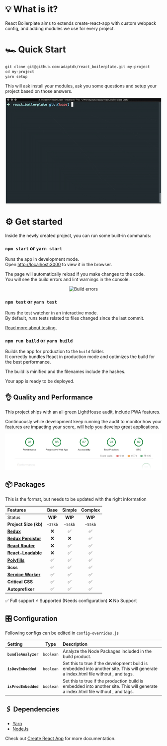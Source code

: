 # 💡 What is it?
React Boilerplate aims to extends create-react-app with custom webpack config, and adding modules we use for every project.

# 🏎 Quick Start
```console
git clone git@github.com:adaptdk/react_boilerplate.git my-project
cd my-project
yarn setup
```
This will ask install your modules, ask you some questions and setup your project based on those answers.

<p align="center">
  <img src="https://raw.githubusercontent.com/adaptdk/react_boilerplate/docs/doc/setup-intro-video.gif?token=APWiOp_OQJvk2uDLjqfi0MiDPrEaCLPOks5b6vy-wA%3D%3D" alt="Intro Video" width="500">
</p>

# ⚙ Get started

Inside the newly created project, you can run some built-in commands:

### `npm start` or `yarn start`

Runs the app in development mode.<br>
Open [http://localhost:3000](http://localhost:3000) to view it in the browser.

The page will automatically reload if you make changes to the code.<br>
You will see the build errors and lint warnings in the console.

<p align='center'>
<img src='https://cdn.rawgit.com/marionebl/create-react-app/9f62826/screencast-error.svg' width="500" alt='Build errors'>
</p>

### `npm test` or `yarn test`

Runs the test watcher in an interactive mode.<br>
By default, runs tests related to files changed since the last commit.

[Read more about testing.](https://github.com/facebook/create-react-app/blob/master/packages/react-scripts/template/README.md#running-tests)

### `npm run build` or `yarn build`

Builds the app for production to the `build` folder.<br>
It correctly bundles React in production mode and optimizes the build for the best performance.

The build is minified and the filenames include the hashes.<br>

Your app is ready to be deployed.

## 👌 Quality and Performance
This project ships with an all green LightHouse audit, include PWA features.

Continuously while development keep running the audit to monitor how your features are impacting your score, will help you develop great applications.

<p align="center">
  <img src="https://raw.githubusercontent.com/adaptdk/react_boilerplate/docs/doc/LightHouse-Audit.jpg?token=APWiOomvEvnCx4kDbaleAMcYSW6T0UqPks5b6vy6wA%3D%3D" alt="LightHouse Audit">
</p>

## 📦 Packages

This is the format, but needs to be updated with the right information

| Features       | Base | Simple | Complex |
| :------------- | :--: | :----: | :-----: |
| Status | **WIP** | **WIP** | **WIP** |
| **Project Size (kb)** | `~37kb` | `~54kb` | `~55kb` |
| **[Redux](https://github.com/reduxjs/redux)** | ❌ | ✅ | ✅ |
| **[Redux Persistor](https://github.com/rt2zz/redux-persist)** | ❌ | ❌ | ✅ |
| **[React Router](https://github.com/ReactTraining/react-router)** | ❌ | ✅ | ✅ |
| **[React-Loadable](https://github.com/jamiebuilds/react-loadable)** | ❌ | ✅ | ✅ |
| **[Polyfills](https://reactjs.org/docs/react-dom.html#browser-support)** | ✅ | ✅ | ✅ |
| **Scss** | ✅ | ✅ | ✅ |
| **[Service Worker](https://developers.google.com/web/fundamentals/primers/service-workers)** | ✅ | ✅ | ✅ |
| **Critical CSS** | ✅ | ✅ | ✅ |
| **Autoprefixer** | ✅ | ✅ | ✅ |

✅ Full support ⚡ Supported (Needs configuration) ❌ No Support

## 🎛 Configuration
Following configs can be edited in `config-overrides.js`

| Setting | Type | Description |
| :-------- | :----: | :--------- |
| **`bundleAnalyzer`** | `boolean` | Analyze the Node Packages included in the build product. |
| **`isDevEmbedded`** | `boolean` | Set this to true if the development build is embedded into another site. This will generate a index.html file without <html>, <head> and <body> tags. |
| **`isProdEmbedded`** | `boolean` | Set this to true if the production build is embedded into another site. This will generate a index.html file without <html>, <head> and <body> tags. |

## 🖇 Dependencies
- [Yarn](https://yarnpkg.com/en/docs/install)
- [NodeJs](https://nodejs.org/en/download/)

Check out [Create React App](https://github.com/facebook/create-react-app) for more documentation.
